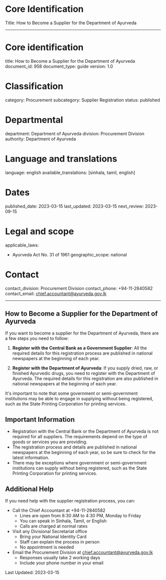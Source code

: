 # Core Identification
Title: How to Become a Supplier for the Department of Ayurveda

---
# Core identification
title: How to Become a Supplier for the Department of Ayurveda
document_id: 958
document_type: guide
version: 1.0

# Classification
category: Procurement
subcategory: Supplier Registration
status: published

# Departmental
department: Department of Ayurveda
division: Procurement Division
authority: Department of Ayurveda

# Language and translations
language: english
available_translations: [sinhala, tamil, english]

# Dates
published_date: 2023-03-15
last_updated: 2023-03-15
next_review: 2023-09-15

# Legal and scope
applicable_laws:
 - Ayurveda Act No. 31 of 1961
geographic_scope: national

# Contact
contact_division: Procurement Division
contact_phone: +94-11-2840582
contact_email: chief.accountant@ayurveda.gov.lk

---

## How to Become a Supplier for the Department of Ayurveda

If you want to become a supplier for the Department of Ayurveda, there are a few steps you need to follow:

1. **Register with the Central Bank as a Government Supplier**: All the required details for this registration process are published in national newspapers at the beginning of each year.

2. **Register with the Department of Ayurveda**: If you supply dried, raw, or finished Ayurvedic drugs, you need to register with the Department of Ayurveda. The required details for this registration are also published in national newspapers at the beginning of each year.

It's important to note that some government or semi-government institutions may be able to engage in supplying without being registered, such as the State Printing Corporation for printing services.

## Important Information

- Registration with the Central Bank or the Department of Ayurveda is not required for all suppliers. The requirements depend on the type of goods or services you are providing.
- The registration process and details are published in national newspapers at the beginning of each year, so be sure to check for the latest information.
- There may be exceptions where government or semi-government institutions can supply without being registered, such as the State Printing Corporation for printing services.

## Additional Help

If you need help with the supplier registration process, you can:

- Call the Chief Accountant at +94-11-2840582
  - Lines are open from 8:30 AM to 4:30 PM, Monday to Friday
  - You can speak in Sinhala, Tamil, or English
  - Calls are charged at normal rates
- Visit any Divisional Secretariat office
  - Bring your National Identity Card
  - Staff can explain the process in person
  - No appointment is needed
- Email the Procurement Division at chief.accountant@ayurveda.gov.lk
  - Responses usually take 2 working days
  - Include your phone number in your email

Last Updated: 2023-03-15